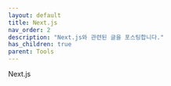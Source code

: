 ```yaml
---
layout: default
title: Next.js
nav_order: 2
description: "Next.js와 관련된 글을 포스팅합니다."
has_children: true
parent: Tools
---
```

Next.js